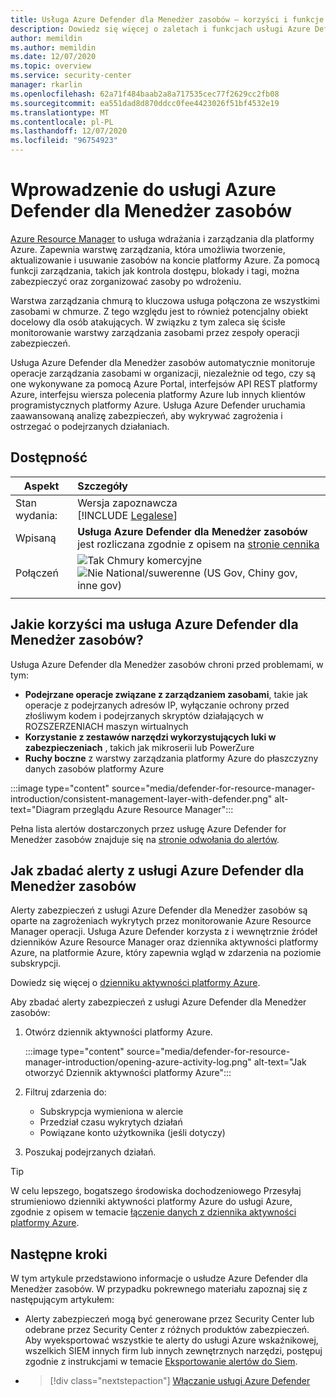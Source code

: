 ```yaml
---
title: Usługa Azure Defender dla Menedżer zasobów — korzyści i funkcje
description: Dowiedz się więcej o zaletach i funkcjach usługi Azure Defender dla Menedżer zasobów
author: memildin
ms.author: memildin
ms.date: 12/07/2020
ms.topic: overview
ms.service: security-center
manager: rkarlin
ms.openlocfilehash: 62a71f484baab2a8a717535cec77f2629cc2fb08
ms.sourcegitcommit: ea551dad8d870ddcc0fee4423026f51bf4532e19
ms.translationtype: MT
ms.contentlocale: pl-PL
ms.lasthandoff: 12/07/2020
ms.locfileid: "96754923"
---
```

# <a name="introduction-to-azure-defender-for-resource-manager"></a>Wprowadzenie do usługi Azure Defender dla Menedżer zasobów

[Azure Resource Manager](../azure-resource-manager/management/overview.md) to usługa wdrażania i zarządzania dla platformy Azure. Zapewnia warstwę zarządzania, która umożliwia tworzenie, aktualizowanie i usuwanie zasobów na koncie platformy Azure. Za pomocą funkcji zarządzania, takich jak kontrola dostępu, blokady i tagi, można zabezpieczyć oraz zorganizować zasoby po wdrożeniu.

Warstwa zarządzania chmurą to kluczowa usługa połączona ze wszystkimi zasobami w chmurze. Z tego względu jest to również potencjalny obiekt docelowy dla osób atakujących. W związku z tym zaleca się ścisłe monitorowanie warstwy zarządzania zasobami przez zespoły operacji zabezpieczeń. 

Usługa Azure Defender dla Menedżer zasobów automatycznie monitoruje operacje zarządzania zasobami w organizacji, niezależnie od tego, czy są one wykonywane za pomocą Azure Portal, interfejsów API REST platformy Azure, interfejsu wiersza polecenia platformy Azure lub innych klientów programistycznych platformy Azure. Usługa Azure Defender uruchamia zaawansowaną analizę zabezpieczeń, aby wykrywać zagrożenia i ostrzegać o podejrzanych działaniach.

## <a name="availability"></a>Dostępność

|Aspekt|Szczegóły|
|----|:----|
|Stan wydania:|Wersja zapoznawcza<br>[!INCLUDE [Legalese](../../includes/security-center-preview-legal-text.md)] |
|Wpisaną|**Usługa Azure Defender dla Menedżer zasobów** jest rozliczana zgodnie z opisem na [stronie cennika](security-center-pricing.md)|
|Połączeń|![Tak](./media/icons/yes-icon.png) Chmury komercyjne<br>![Nie](./media/icons/no-icon.png) National/suwerenne (US Gov, Chiny gov, inne gov)|
|||

## <a name="what-are-the-benefits-of-azure-defender-for-resource-manager"></a>Jakie korzyści ma usługa Azure Defender dla Menedżer zasobów?

Usługa Azure Defender dla Menedżer zasobów chroni przed problemami, w tym:

- **Podejrzane operacje związane z zarządzaniem zasobami**, takie jak operacje z podejrzanych adresów IP, wyłączanie ochrony przed złośliwym kodem i podejrzanych skryptów działających w ROZSZERZENIACH maszyn wirtualnych
- **Korzystanie z zestawów narzędzi wykorzystujących luki w zabezpieczeniach** , takich jak mikroserii lub PowerZure
- **Ruchy boczne** z warstwy zarządzania platformy Azure do płaszczyzny danych zasobów platformy Azure

:::image type="content" source="media/defender-for-resource-manager-introduction/consistent-management-layer-with-defender.png" alt-text="Diagram przeglądu Azure Resource Manager":::

Pełna lista alertów dostarczonych przez usługę Azure Defender for Menedżer zasobów znajduje się na [stronie odwołania do alertów](alerts-reference.md#alerts-resourcemanager).


 ## <a name="how-to-investigate-alerts-from-azure-defender-for-resource-manager"></a>Jak zbadać alerty z usługi Azure Defender dla Menedżer zasobów

Alerty zabezpieczeń z usługi Azure Defender dla Menedżer zasobów są oparte na zagrożeniach wykrytych przez monitorowanie Azure Resource Manager operacji. Usługa Azure Defender korzysta z i wewnętrznie źródeł dzienników Azure Resource Manager oraz dziennika aktywności platformy Azure, na platformie Azure, który zapewnia wgląd w zdarzenia na poziomie subskrypcji.

Dowiedz się więcej o [dzienniku aktywności platformy Azure](../azure-monitor/platform/activity-log.md).

Aby zbadać alerty zabezpieczeń z usługi Azure Defender dla Menedżer zasobów:

1. Otwórz dziennik aktywności platformy Azure.

    :::image type="content" source="media/defender-for-resource-manager-introduction/opening-azure-activity-log.png" alt-text="Jak otworzyć Dziennik aktywności platformy Azure":::

1. Filtruj zdarzenia do:
    - Subskrypcja wymieniona w alercie
    - Przedział czasu wykrytych działań
    - Powiązane konto użytkownika (jeśli dotyczy)

1. Poszukaj podejrzanych działań.

> [!TIP]
> W celu lepszego, bogatszego środowiska dochodzeniowego Przesyłaj strumieniowo dzienniki aktywności platformy Azure do usługi Azure, zgodnie z opisem w temacie [łączenie danych z dziennika aktywności platformy Azure](../sentinel/connect-azure-activity.md).



## <a name="next-steps"></a>Następne kroki

W tym artykule przedstawiono informacje o usłudze Azure Defender dla Menedżer zasobów. W przypadku pokrewnego materiału zapoznaj się z następującym artykułem: 

- Alerty zabezpieczeń mogą być generowane przez Security Center lub odebrane przez Security Center z różnych produktów zabezpieczeń. Aby wyeksportować wszystkie te alerty do usługi Azure wskaźnikowej, wszelkich SIEM innych firm lub innych zewnętrznych narzędzi, postępuj zgodnie z instrukcjami w temacie [Eksportowanie alertów do Siem](continuous-export.md).

- > [!div class="nextstepaction"]
    > [Włączanie usługi Azure Defender](security-center-pricing.md)